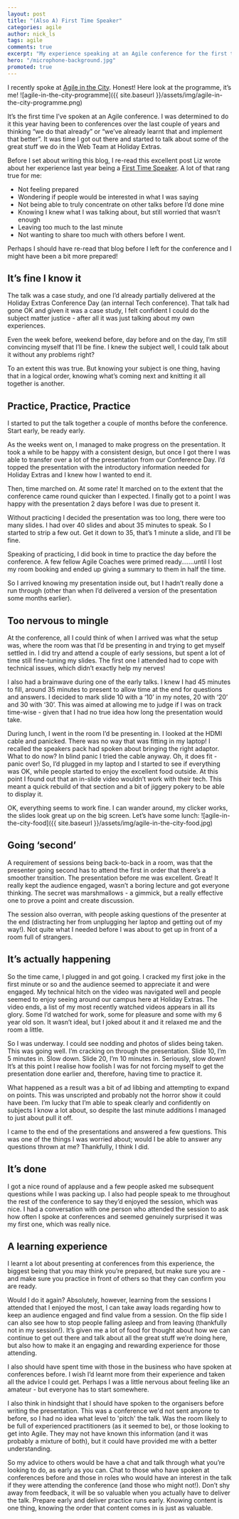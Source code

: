 ```yaml
---
layout: post
title: "(Also A) First Time Speaker"
categories: agile
author: nick_ls
tags: agile
comments: true
excerpt: "My experience speaking at an Agile conference for the first time"
hero: "/microphone-background.jpg"
promoted: true
---
```


I recently spoke at [Agile in the City](http://agileinthecity.net/2017/london/). Honest! Here look at the programme, it’s me!
![agile-in-the-city-programme]({{ site.baseurl }}/assets/img/agile-in-the-city-programme.png)

It’s the first time I’ve spoken at an Agile conference. I was determined to do it this year having been to conferences over the last couple of years and thinking “we do that already” or “we’ve already learnt that and implement that better”. It was time I got out there and started to talk about some of the great stuff we do in the Web Team at Holiday Extras.

Before I set about writing this blog, I re-read this excellent post Liz wrote about her experience last year being a [First Time Speaker](http://tech.holidayextras.co.uk/speaking/2016/06/07/First-time-speaker/). A lot of that rang true for me:

* Not feeling prepared
* Wondering if people would be interested in what I was saying
* Not being able to truly concentrate on other talks before I’d done mine
* Knowing I knew what I was talking about, but still worried that wasn’t enough
* Leaving too much to the last minute
* Not wanting to share too much with others before I went.

Perhaps I should have re-read that blog before I left for the conference and I might have been a bit more prepared!

## It’s fine I know it

The talk was a case study, and one I’d already partially delivered at the Holiday Extras Conference Day (an internal Tech conference). That talk had gone OK and given it was a case study, I felt confident I could do the subject matter justice - after all it was just talking about my own experiences.

Even the week before, weekend before, day before and on the day, I’m still convincing myself that I’ll be fine. I knew the subject well, I could talk about it without any problems right?

To an extent this was true. But knowing your subject is one thing, having that in a logical order, knowing what’s coming next and knitting it all together is another.

## Practice, Practice, Practice

I started to put the talk together a couple of months before the conference. Start early, be ready early.

As the weeks went on, I managed to make progress on the presentation. It took a while to be happy with a consistent design, but once I got there I was able to transfer over a lot of the presentation from our Conference Day. I’d topped the presentation with the introductory information needed for Holiday Extras and I knew how I wanted to end it.

Then, time marched on. At some rate! It marched on to the extent that the conference came round quicker than I expected. I finally got to a point I was happy with the presentation 2 days before I was due to present it.

Without practicing I decided the presentation was too long, there were too many slides. I had over 40 slides and about 35 minutes to speak. So I started to strip a few out. Get it down to 35, that’s 1 minute a slide, and I’ll be fine.

Speaking of practicing, I did book in time to practice the day before the conference. A few fellow Agile Coaches were primed ready…….until I lost my room booking and ended up giving a summary to them in half the time.

So I arrived knowing my presentation inside out, but I hadn’t really done a run through (other than when I’d delivered a version of the presentation some months earlier).

## Too nervous to mingle

At the conference, all I could think of when I arrived was what the setup was, where the room was that I’d be presenting in and trying to get myself settled in. I did try and attend a couple of early sessions, but spent a lot of time still fine-tuning my slides. 	The first one I attended had to cope with technical issues, which didn’t exactly help my nerves!

I also had a brainwave during one of the early talks. I knew I had 45 minutes to fill, around 35 minutes to present to allow time at the end for questions and answers. I decided to mark slide 10 with a ‘10’ in my notes, 20 with ‘20’ and 30 with ‘30’. This was aimed at allowing me to judge if I was on track time-wise - given that I had no true idea how long the presentation would take.

During lunch, I went in the room I’d be presenting in. I looked at the HDMI cable and panicked. There was no way that was fitting in my laptop! I recalled the speakers pack had spoken about bringing the right adaptor. What to do now? In blind panic I tried the cable anyway. Oh, it does fit - panic over! So, I’d plugged in my laptop and I started to see if everything was OK, while people started to enjoy the excellent food outside. At this point I found out that an in-slide video wouldn’t work with their tech. This meant a quick rebuild of that section and a bit of jiggery pokery to be able to display it.

OK, everything seems to work fine. I can wander around, my clicker works, the slides look great up on the big screen. Let’s have some lunch:
![agile-in-the-city-food]({{ site.baseurl }}/assets/img/agile-in-the-city-food.jpg)

## Going ‘second’

A requirement of sessions being back-to-back in a room, was that the presenter going second has to attend the first in order that there’s a smoother transition. The presentation before me was excellent. Great! It really kept the audience engaged, wasn’t a boring lecture and got everyone thinking. The secret was marshmallows - a gimmick, but a really effective one to prove a point and create discussion.

The session also overran, with people asking questions of the presenter at the end (distracting her from unplugging her laptop and getting out of my way!). Not quite what I needed before I was about to get up in front of a room full of strangers.

## It’s actually happening

So the time came, I plugged in and got going. I cracked my first joke in the first minute or so and the audience seemed to appreciate it and were engaged. My technical hitch on the video was navigated well and people seemed to enjoy seeing around our campus here at Holiday Extras. The video ends, a list of my most recently watched videos appears in all its glory. Some I’d watched for work, some for pleasure and some with my 6 year old son. It wasn’t ideal, but I joked about it and it relaxed me and the room a little.

So I was underway. I could see nodding and photos of slides being taken. This was going well. I’m cracking on through the presentation. Slide 10, I’m 5 minutes in. Slow down. Slide 20, I’m 10 minutes in. Seriously, slow down! It’s at this point I realise how foolish I was for not forcing myself to get the presentation done earlier and, therefore, having time to practice it.

What happened as a result was a bit of ad libbing and attempting to expand on points. This was unscripted and probably not the horror show it could have been. I’m lucky that I’m able to speak clearly and confidently on subjects I know a lot about, so despite the last minute additions I managed to just about pull it off.

I came to the end of the presentations and answered a few questions. This was one of the things I was worried about; would I be able to answer any questions thrown at me? Thankfully, I think I did.

## It’s done

I got a nice round of applause and a few people asked me subsequent questions while I was packing up. I also had people speak to me throughout the rest of the conference to say they’d enjoyed the session, which was nice. I had a conversation with one person who attended the session to ask how often I spoke at conferences and seemed genuinely surprised it was my first one, which was really nice.

## A learning experience

I learnt a lot about presenting at conferences from this experience, the biggest being that you may think you’re prepared, but make sure you are - and make sure you practice in front of others so that they can confirm you are ready.

Would I do it again? Absolutely, however, learning from the sessions I attended that I enjoyed the most, I can take away loads regarding how to keep an audience engaged and find value from a session. On the flip side I can also see how to stop people falling asleep and from leaving (thankfully not in my session!). It’s given me a lot of food for thought about how we can continue to get out there and talk about all the great stuff we’re doing here, but also how to make it an engaging and rewarding experience for those attending.

I also should have spent time with those in the business who have spoken at conferences before. I wish I’d learnt more from their experience and taken all the advice I could get. Perhaps I was a little nervous about feeling like an amateur - but everyone has to start somewhere.

I also think in hindsight that I should have spoken to the organisers before writing the presentation. This was a conference we'd not sent anyone to before, so I had no idea what level to 'pitch' the talk. Was the room likely to be full of experienced practitioners (as it seemed to be), or those looking to get into Agile. They may not have known this information (and it was probably a mixture of both), but it could have provided me with a better understanding.

So my advice to others would be have a chat and talk through what you’re looking to do, as early as you can. Chat to those who have spoken at conferences before and those in roles who would have an interest in the talk if they were attending the conference (and those who might not!). Don’t shy away from feedback, it will be so valuable when you actually have to deliver the talk. Prepare early and deliver practice runs early. Knowing content is one thing, knowing the order that content comes in is just as valuable.
